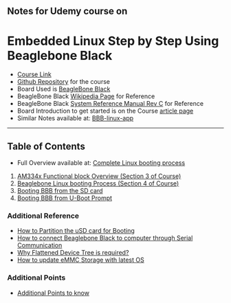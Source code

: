 ## Notes for Udemy course on 
# Embedded Linux Step by Step Using Beaglebone Black
* [Course Link](https://www.udemy.com/course/embedded-linux-step-by-step-using-beaglebone/?couponCode=KEEPLEARNING)
* [Github Repository](https://github.com/niekiran/EmbeddedLinuxBBB) for the course
* Board Used is [BeagleBone Black](https://www.beagleboard.org/boards/beaglebone-black)
* BeagleBone Black [Wikipedia Page](https://elinux.org/Beagleboard:BeagleBoneBlack#Revision_C_.28Production_Version.29) for Reference
* BeagleBone Black [System Reference Manual Rev C](https://github.com/beagleboard/beaglebone-black) for Reference
* Board Introduction to get started is on the Course [article page](https://www.udemy.com/course/embedded-linux-step-by-step-using-beaglebone/learn/lecture/7243972#content)
* Similar Notes available at: [BBB-linux-app](https://github.com/nghiaphamsg/BBB-linux-app)

***

## Table of Contents

* Full Overview available at: [Complete Linux booting process](SubsectionNotes/Complete_Linux_booting_process.md)
1. [AM334x Functional block Overview (Section 3 of Course)](SubsectionNotes/AM335x_Functional_block_Overview.md)
2. [Beaglebone Linux booting Process (Section 4 of Course)](SubsectionNotes/Beaglebone_Linux_booting_Process.md)
3. [Booting BBB from the SD card](SubsectionNotes/Booting_BBB_from_uSD_card.md)
3. [Booting BBB from U-Boot Prompt](SubsectionNotes/Booting_BBB_from_Uboot_prompt.md)

### Additional Reference

* [How to Partition the uSD card for Booting](SubsectionNotes/How_to_Partition_uSD_card.md)
* [How to connect Beaglebone Black to computer through Serial Communication](SubsectionNotes/How_to_connect_BBB_Serial.md)
* [Why Flattened Device Tree is required?](SubsectionNotes/Flattened_Device_Tree.md)
* [How to update eMMC Storage with latest OS](SubsectionNotes/How_to_update_eMMC_Storage_with_latest_OS.md)


### Additional Points

* [Additional Points to know](SubsectionNotes/AdditionalPointsToKnow.md)
